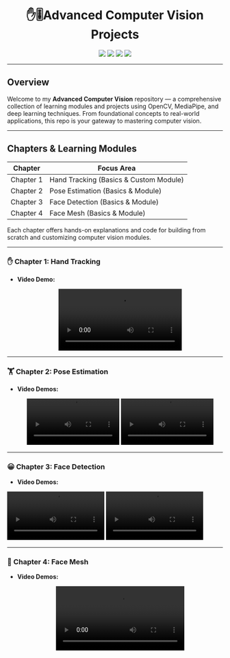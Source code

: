 <h1 align="center"> ✋🎚️Advanced Computer Vision Projects </h1>

<p align="center">
<img src="https://img.shields.io/badge/Python-3.10-blue?style=for-the-badge&logo=python" />
<img src="https://img.shields.io/badge/OpenCV-4.x-green?style=for-the-badge&logo=opencv" />
<img src="https://img.shields.io/badge/MediaPipe-Computer%20Vision-orange?style=for-the-badge&logo=mediapipe" />
<img src="https://img.shields.io/badge/DeepLearning-TensorFlow%20/PyTorch-red?style=for-the-badge&logo=tensorflow" />
</p>

---

##  Overview

Welcome to my **Advanced Computer Vision** repository — a comprehensive collection of learning modules and projects using OpenCV, MediaPipe, and deep learning techniques. From foundational concepts to real-world applications, this repo is your gateway to mastering computer vision.

---

##  Chapters & Learning Modules
| Chapter | Focus Area |
|--------|------------|
| Chapter 1 | Hand Tracking (Basics & Custom Module) |
| Chapter 2 | Pose Estimation (Basics & Module) |
| Chapter 3 | Face Detection (Basics & Module) |
| Chapter 4 | Face Mesh (Basics & Module) |

Each chapter offers hands-on explanations and code for building from scratch and customizing computer vision modules.

---

### ✋ Chapter 1: Hand Tracking

- **Video Demo:**
  <p align="center">
    <video src="https://github.com/user-attachments/assets/5ed169b9-fc92-4c2e-a8c8-1afe64f9ee7e" width="60%" controls></video>
  </p>

---

### 🏋️ Chapter 2: Pose Estimation
- **Video Demos:**
  <p align="center">
    <video src="https://github.com/user-attachments/assets/67bd94a1-3a47-480a-a256-2ef94ccd7115"width="45%" controls></video>
    <video src="https://github.com/user-attachments/assets/f36b95b0-833c-44d4-bea3-e6c1ef9ac2a5" width="45%" controls></video>
  </p>

---

### 😀 Chapter 3: Face Detection
- **Video Demos:**
  <p align="center">
<video src="https://github.com/user-attachments/assets/845b8446-759e-430c-92ec-32e46ca0febd" width="45%" controls></video>
 <video src="https://github.com/user-attachments/assets/94ad0c50-0795-4684-b69f-95371b53767a" width="45%" controls></video>
  </p>

---

### 👀 Chapter 4: Face Mesh
- **Video Demos:**
  <p align="center">
    <video src="https://github.com/user-attachments/assets/1b3802b0-9650-44c5-ab31-426d06a4f03f
"45%" controls></video>
</p>
